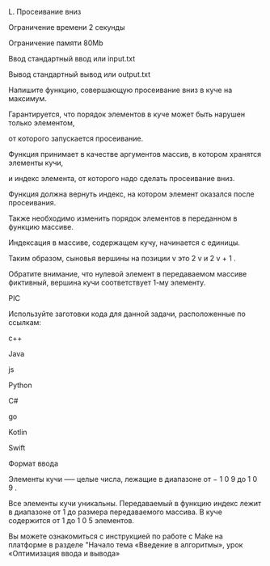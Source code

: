 L. Просеивание вниз

Ограничение времени	2 секунды

Ограничение памяти	80Mb

Ввод	стандартный ввод или input.txt

Вывод	стандартный вывод или output.txt

Напишите функцию, совершающую просеивание вниз в куче на максимум.

Гарантируется, что порядок элементов в куче может быть нарушен только элементом, 

от которого запускается просеивание.

Функция принимает в качестве аргументов массив, в котором хранятся элементы кучи, 

и индекс элемента, от которого надо сделать просеивание вниз.

Функция должна вернуть индекс, на котором элемент оказался после просеивания.

Также необходимо изменить порядок элементов в переданном в функцию массиве.

Индексация в массиве, содержащем кучу, начинается с единицы. 

Таким образом, сыновья вершины на позиции 
v
 это 
2
v
 и 
2
v
+
1
. 

Обратите внимание, что нулевой элемент в передаваемом массиве фиктивный, вершина кучи соответствует 1-му элементу.

PIC

Используйте заготовки кода для данной задачи, расположенные по ссылкам:

c++

Java

js

Python

C#

go

Kotlin

Swift

Формат ввода

Элементы кучи —– целые числа, лежащие в диапазоне от 
−
1
0
9
 до 
1
0
9
.

Все элементы кучи уникальны. Передаваемый в функцию индекс лежит в диапазоне от 1 до размера передаваемого массива. В куче содержится от 
1
 до 
1
0
5
 элементов.

Вы можете ознакомиться с инструкцией по работе с Make на платформе в разделе "Начало тема «Введение в алгоритмы», урок «Оптимизация ввода и вывода»